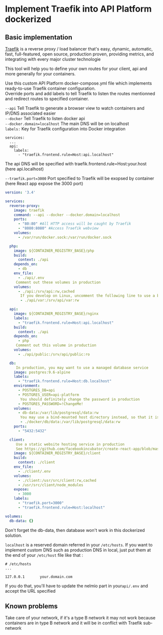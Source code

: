 # Implement Traefik into API Platform dockerized

## Basic implementation

[Traefik](https://traefik.io) is a reverse proxy / load balancer that's easy, dynamic, automatic, fast, full-featured, open source, production proven, providing metrics, and integrating with every major cluster technologie

This tool will help you to define your own routes for your client, api and more generally for your containers.

Use this custom API Platform docker-compose.yml file which implements ready-to-use Traefik container configuration.  
Override ports and add labels to tell Traefik to listen the routes mentionned and redirect routes to specified container.


```--api``` Tell Traefik to generate a browser view to watch containers and IP/DNS associated easier  
```--docker``` Tell Traefik to listen docker api  
```--docker.domain=localhost``` The main DNS will be on localhost  
```labels:``` Key for Traefik configuration into Docker integration  
```
services:
  ...
  api:
    labels: 
      - "traefik.frontend.rule=Host:api.localhost"
``` 
The api DNS will be specified with traefik.frontend.rule=Host:your.host (here api.localhost)  

```--traefik.port=3000``` Port specified to Traefik will be exopsed by container (here React app expose the 3000 port)  


```yaml
version: '3.4'

services:
  reverse-proxy:
    image: traefik
    command: --api --docker --docker.domain=localhost
    ports:
      - "80:80" #All HTTP access will be caught by Traefik
      - "8080:8080" #Access Traefik webview
    volumes:
      - /var/run/docker.sock:/var/run/docker.sock

  php:
    image: ${CONTAINER_REGISTRY_BASE}/php
    build:
      context: ./api
    depends_on:
      - db
    env_file:
      - ./api/.env
     Comment out these volumes in production
    volumes:
      - ./api:/srv/api:rw,cached
       If you develop on Linux, uncomment the following line to use a bind-mounted host directory instead
       - ./api/var:/srv/api/var:rw

  api:
    image: ${CONTAINER_REGISTRY_BASE}/nginx
    labels:
      - "traefik.frontend.rule=Host:api.localhost"
    build:
      context: ./api
    depends_on:
      - php
     Comment out this volume in production
    volumes:
      - ./api/public:/srv/api/public:ro

  db:
     In production, you may want to use a managed database service
    image: postgres:9.6-alpine
    labels:
      - "traefik.frontend.rule=Host:db.localhost"
    environment:
      - POSTGRES_DB=api
      - POSTGRES_USER=api-platform
       You should definitely change the password in production
      - POSTGRES_PASSWORD=!ChangeMe!
    volumes:
      - db-data:/var/lib/postgresql/data:rw
       You may use a bind-mounted host directory instead, so that it is harder to accidentally remove the volume and lose all your data!
       - ./docker/db/data:/var/lib/postgresql/data:rw
    ports:
      - "5432:5432"

  client:
     Use a static website hosting service in production
     See https://github.com/facebookincubator/create-react-app/blob/master/packages/react-scripts/template/README.mddeployment
    image: ${CONTAINER_REGISTRY_BASE}/client
    build:
      context: ./client
    env_file:
      - ./client/.env
    volumes:
      - ./client:/usr/src/client:rw,cached
      - /usr/src/client/node_modules
    expose:
      - 3000
    labels:
      - "traefik.port=3000"
      - "traefik.frontend.rule=Host:localhost"

volumes:
  db-data: {}
```

Don't forget the db-data, then database won't work in this dockerized solution.

```localhost``` is a reserved domain referred in your ```/etc/hosts```. 
If you want to implement custom DNS such as production DNS in local, just put them at the end of your ```/etc/host``` file like that : 

```
# /etc/hosts
...

127.0.0.1       your.domain.com
```

If you do that, you'll have to update the nelmio part in your```api/.env``` and accept the URL specified

## Known problems

Take care of your network, if it's a type B network it may not work because containers are in type B network and it will be in conflict with Traefik sub-network
